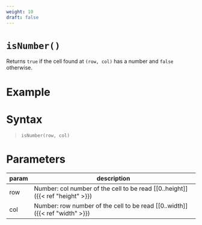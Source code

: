 ```yaml
---
weight: 10
draft: false
---
```


# `isNumber()`

Returns `true` if the cell found at `(row, col)` has a number and `false` otherwise.

# Example

# Syntax

> `isNumber(row, col)`

# Parameters

| param    | description                                                                     |
|----------|---------------------------------------------------------------------------------|
| row      | Number: col number of the cell to be read [\[0..height\]]({{< ref "height" >}}) |
| col      | Number: row number of the cell to be read [\[0..width\]]({{< ref "width" >}})   |